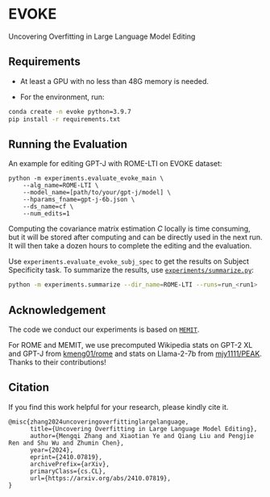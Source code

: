 # EVOKE
Uncovering Overfitting in Large Language Model Editing


## Requirements

- At least a GPU with no less than 48G memory is needed.

- For the environment, run:

```bash
conda create -n evoke python=3.9.7
pip install -r requirements.txt
```

## Running the Evaluation

An example for editing GPT-J with ROME-LTI on EVOKE dataset:

```shell
python -m experiments.evaluate_evoke_main \
    --alg_name=ROME-LTI \
    --model_name=[path/to/your/gpt-j/model] \
    --hparams_fname=gpt-j-6b.json \
    --ds_name=cf \
    --num_edits=1
```

Computing the covariance matrix estimation $C$ locally is time consuming, but it will be stored after computing and can be directly used in the next run. It will then take a dozen hours to complete the editing and the evaluation.

Use `experiments.evaluate_evoke_subj_spec` to get the results on Subject Specificity task. To summarize the results, use [`experiments/summarize.py`](experiments/summarize.py):

```bash
python -m experiments.summarize --dir_name=ROME-LTI --runs=run_<run1>
```

## Acknowledgement

The code we conduct our experiments is based on [`MEMIT`](https://github.com/kmeng01/memit.git). 

For ROME and MEMIT, we use precomputed Wikipedia stats on GPT-2 XL and GPT-J from [kmeng01/rome](https://github.com/kmeng01/rome) and stats on Llama-2-7b from [mjy1111/PEAK](https://github.com/mjy1111/PEAK). Thanks to their contributions!

## Citation

If you find this work helpful for your research, please kindly cite it.

```text
@misc{zhang2024uncoveringoverfittinglargelanguage,
      title={Uncovering Overfitting in Large Language Model Editing}, 
      author={Mengqi Zhang and Xiaotian Ye and Qiang Liu and Pengjie Ren and Shu Wu and Zhumin Chen},
      year={2024},
      eprint={2410.07819},
      archivePrefix={arXiv},
      primaryClass={cs.CL},
      url={https://arxiv.org/abs/2410.07819}, 
}
```

